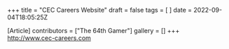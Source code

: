 +++
title = "CEC Careers Website"
draft = false
tags = [ ]
date = 2022-09-04T18:05:25Z

[Article]
contributors = ["The 64th Gamer"]
gallery = []
+++
http://www.cec-careers.com